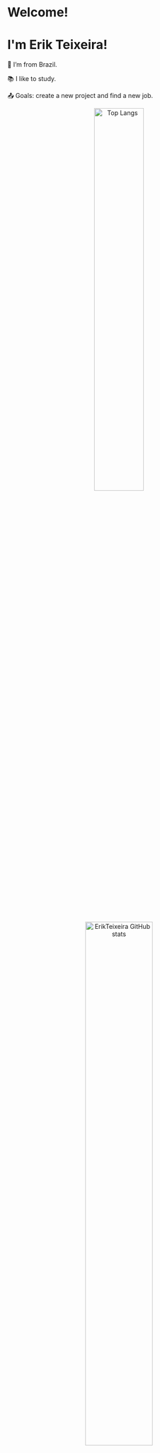 # Welcome!

# I'm Erik Teixeira!

:house_with_garden: I’m from Brazil.

:books: I like to study.

:outbox_tray: Goals: create a new project and find a new job.


<div align="center">
  <a href="https://github.com/ErikTeixeira/github-readme-stats">
    <img width="47%" src="https://github-readme-stats.vercel.app/api/top-langs/?username=ErikTeixeira&layout=compact&langs_count=8&hide_border=false&title_color=76c7fc&text_color=c9d1d9&bg_color=0d1117" alt="Top Langs" style="max-width: 90%;" />
  </a>
  <br />
  <img width="55%" src="https://github-readme-stats.vercel.app/api?username=ErikTeixeira&hide=stars&count_private=true&hide_border=false&title_color=76c7fc&icon_color=76c7fc&text_color=c9d1d9&bg_color=0d1117" alt="ErikTeixeira GitHub stats" style="max-width: 90%;" />
</div>


## Learning
<p align="center">
  <a href="https://skillicons.dev">
    <img src="https://skillicons.dev/icons?i=html,css,git,java,py,dotnet,js,ts,react,spring,azure,docker" />
  </a>
</p>

<h3>🔥 Streak Stats</h3>
<img title="🔥 Get streak stats for your profile at git.io/streak-stats" alt="ErikTeixeira's streak" src="https://github-readme-streak-stats-9m8ugfa77-denvercoder1.vercel.app/?user=ErikTeixeira&theme=monokai-metallian&hide_border=true"/>

- Thanks for visiting.

- Enjoy it!! o/

